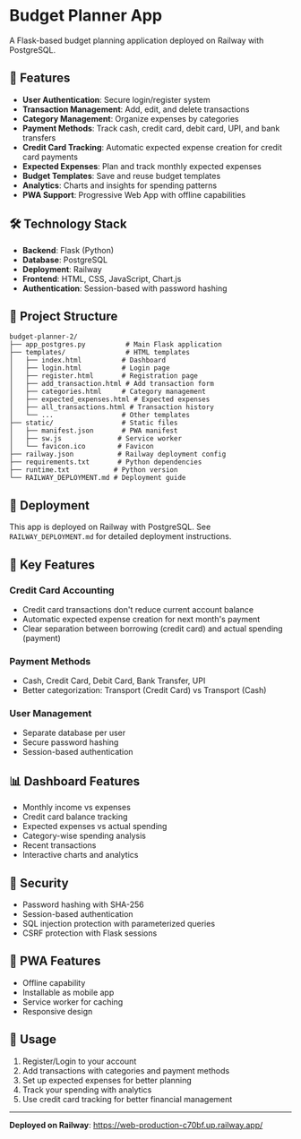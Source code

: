 # Budget Planner App

A Flask-based budget planning application deployed on Railway with PostgreSQL.

## 🚀 Features

- **User Authentication**: Secure login/register system
- **Transaction Management**: Add, edit, and delete transactions
- **Category Management**: Organize expenses by categories
- **Payment Methods**: Track cash, credit card, debit card, UPI, and bank transfers
- **Credit Card Tracking**: Automatic expected expense creation for credit card payments
- **Expected Expenses**: Plan and track monthly expected expenses
- **Budget Templates**: Save and reuse budget templates
- **Analytics**: Charts and insights for spending patterns
- **PWA Support**: Progressive Web App with offline capabilities

## 🛠️ Technology Stack

- **Backend**: Flask (Python)
- **Database**: PostgreSQL
- **Deployment**: Railway
- **Frontend**: HTML, CSS, JavaScript, Chart.js
- **Authentication**: Session-based with password hashing

## 📁 Project Structure

```
budget-planner-2/
├── app_postgres.py          # Main Flask application
├── templates/               # HTML templates
│   ├── index.html          # Dashboard
│   ├── login.html          # Login page
│   ├── register.html       # Registration page
│   ├── add_transaction.html # Add transaction form
│   ├── categories.html     # Category management
│   ├── expected_expenses.html # Expected expenses
│   ├── all_transactions.html # Transaction history
│   └── ...                 # Other templates
├── static/                 # Static files
│   ├── manifest.json       # PWA manifest
│   ├── sw.js              # Service worker
│   └── favicon.ico        # Favicon
├── railway.json           # Railway deployment config
├── requirements.txt       # Python dependencies
├── runtime.txt           # Python version
└── RAILWAY_DEPLOYMENT.md # Deployment guide
```

## 🚀 Deployment

This app is deployed on Railway with PostgreSQL. See `RAILWAY_DEPLOYMENT.md` for detailed deployment instructions.

## 🔧 Key Features

### Credit Card Accounting
- Credit card transactions don't reduce current account balance
- Automatic expected expense creation for next month's payment
- Clear separation between borrowing (credit card) and actual spending (payment)

### Payment Methods
- Cash, Credit Card, Debit Card, Bank Transfer, UPI
- Better categorization: Transport (Credit Card) vs Transport (Cash)

### User Management
- Separate database per user
- Secure password hashing
- Session-based authentication

## 📊 Dashboard Features

- Monthly income vs expenses
- Credit card balance tracking
- Expected expenses vs actual spending
- Category-wise spending analysis
- Recent transactions
- Interactive charts and analytics

## 🔐 Security

- Password hashing with SHA-256
- Session-based authentication
- SQL injection protection with parameterized queries
- CSRF protection with Flask sessions

## 📱 PWA Features

- Offline capability
- Installable as mobile app
- Service worker for caching
- Responsive design

## 🎯 Usage

1. Register/Login to your account
2. Add transactions with categories and payment methods
3. Set up expected expenses for better planning
4. Track your spending with analytics
5. Use credit card tracking for better financial management

---

**Deployed on Railway**: https://web-production-c70bf.up.railway.app/ 